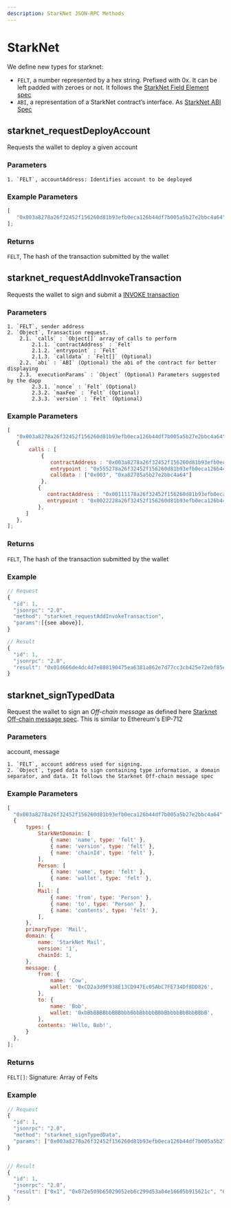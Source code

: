 ```yaml
---
description: StarkNet JSON-RPC Methods
---
```


# StarkNet

We define new types for starknet:
- `FELT`, a number represented by a hex string. Prefixed with 0x. It can be left padded with zeroes or not. It follows the [StarkNet Field Element spec](https://starknet.io/docs/how_cairo_works/cairo_intro.html#field-elements)
- `ABI`, a representation of a StarkNet contract’s interface. As [StarkNet ABI Spec](https://docs.starknet.io/documentation/develop/Contracts/contract-abi/)



## starknet_requestDeployAccount

Requests the wallet to deploy a given account

### Parameters

```
1. `FELT`, accountAddress: Identifies account to be deployed
```

### Example Parameters

```javascript
[
   "0x003a8278a26f32452f156260d81b93efb0eca126b44df7b005a5b27e2bbc4a64",
];
```

### Returns

`FELT`, The hash of the transaction submitted by the wallet



## starknet_requestAddInvokeTransaction

Requests the wallet to sign and submit a [INVOKE transaction](https://docs.starknet.io/documentation/develop/Blocks/transactions/#invoke_transaction)

### Parameters

```
1. `FELT`, sender address
2. `Object`, Transaction request.
    2.1. `calls` : `Object[]` array of calls to perform
        2.1.1. `contractAddress` : `Felt`
        2.1.2. `entrypoint` : `Felt`
        2.1.3. `calldata` : `Felt[]` (Optional)
    2.2. `abi` : `ABI` (Optional) the abi of the contract for better displaying
    2.3. `executionParams` : `Object` (Optional) Parameters suggested by the dapp
        2.3.1. `nonce` : `Felt` (Optional)
        2.3.2. `maxFee` : `Felt` (Optional)
        2.3.3. `version` : `Felt` (Optional)
```


### Example Parameters

```javascript
[
   "0x003a8278a26f32452f156260d81b93efb0eca126b44df7b005a5b27e2bbc4a64",
   {
       calls : [
           {
              contractAddress : "0x003a8278a26f32452f156260d81b93efb0eca126b44df7b005a5b27e2bbc4a64",
              entrypoint : "0x555278a26f32452f156260d81b93efb0eca126b44df7b005a5b27e2bbc4a64",
              calldata : ["0x003", "0xa82705a5b27e2bbc4a64"]
           },
          {
             contractAddress : "0x00111178a26f32452f156260d81b93efb0eca126b44df7b005a5b27e2bbc4a64",
             entrypoint : "0x0022228a26f32452f156260d81b93efb0eca126b44df7b005a5b27e2bbc4a64",
          },
      ]
   },
];
```

### Returns

`FELT`, The hash of the transaction submitted by the wallet

### Example

```javascript
// Request
{
  "id": 1,
  "jsonrpc": "2.0",
  "method": "starknet_requestAddInvokeTransaction",
  "params":[{see above}],
}

// Result
{
  "id": 1,
  "jsonrpc": "2.0",
  "result": "0x01d666de4dc4d7e888190475ea6381a862e7d77cc3cb425e72ebf85e1d5144fa"
}
```


## starknet_signTypedData

Request the wallet to sign an *Off-chain message* as defined here [Starknet Off-chain message spec](https://community.starknet.io/t/signing-transactions-and-off-chain-messages/66).  This is similar to Ethereum's EIP-712

### Parameters

account, message
```
1. `FELT`, account address used for signing.
2. `Object`, typed data to sign containing type information, a domain separator, and data. It follows the Starknet Off-chain message spec
```

### Example Parameters

```javascript
[
  "0x003a8278a26f32452f156260d81b93efb0eca126b44df7b005a5b27e2bbc4a64",
  {
      types: {
          StarkNetDomain: [
              { name: 'name', type: 'felt' },
              { name: 'version', type: 'felt' },
              { name: 'chainId', type: 'felt' },
          ],
          Person: [
              { name: 'name', type: 'felt' },
              { name: 'wallet', type: 'felt' },
          ],
          Mail: [
              { name: 'from', type: 'Person' },
              { name: 'to', type: 'Person' },
              { name: 'contents', type: 'felt' },
          ],
      },
      primaryType: 'Mail',
      domain: {
          name: 'StarkNet Mail',
          version: '1',
          chainId: 1,
      },
      message: {
          from: {
              name: 'Cow',
              wallet: '0xCD2a3d9F938E13CD947Ec05AbC7FE734Df8DD826',
          },
          to: {
              name: 'Bob',
              wallet: '0xbBbBBBBbbBBBbbbBbbBbbbbBBbBbbbbBbBbbBBbB',
          },
          contents: 'Hello, Bob!',
      }
  },
];
```

### Returns

`FELT[]`: Signature: Array of Felts

### Example

```javascript
// Request
{
  "id": 1,
  "jsonrpc": "2.0",
  "method": "starknet_signTypedData",
  "params": ["0x003a8278a26f32452f156260d81b93efb0eca126b44df7b005a5b27e2bbc4a64", {see above}]
}


// Result
{
  "id": 1,
  "jsonrpc": "2.0",
  "result": ["0x1", "0x072e509b65029052eb6c299d53a04e16605b915621c", "0x07897a4646"]
}
```

